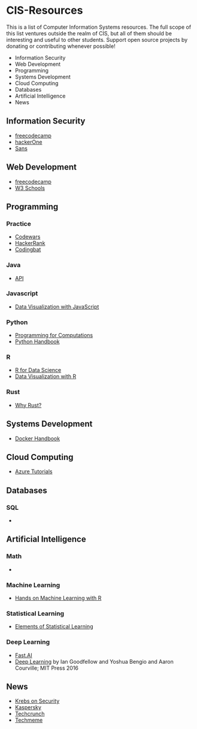 # CIS-Resources
This is a list of Computer Information Systems resources.  The full scope of this list ventures outside the realm of CIS, but all of them should be interesting and useful to other students.
Support open source projects by donating or contributing whenever possible!
* Information Security
* Web Development
* Programming
* Systems Development
* Cloud Computing
* Databases
* Artificial Intelligence
* News
## Information Security
* [freecodecamp](https://www.freecodecamp.org/learn/information-security/)
* [hackerOne](https://www.hackerone.com/)
* [Sans](https://www.sans.org/)
## Web Development
* [freecodecamp](https://www.freecodecamp.org/learn/responsive-web-design/)
* [W3 Schools](https://www.w3schools.com/)
## Programming
### Practice
* [Codewars](https://www.codewars.com/)
* [HackerRank](https://www.hackerrank.com/)
* [Codingbat](https://codingbat.com/java)
### Java
* [API](https://docs.oracle.com/javase/7/docs/api/)
### Javascript
* [Data Visualization with JavaScript](https://www.freecodecamp.org/learn/data-visualization/)
### Python
* [Programming for Computations](https://link.springer.com/book/10.1007/978-3-030-16877-3)
* [Python Handbook](https://www.freecodecamp.org/news/the-python-handbook/)
### R
* [R for Data Science](https://r4ds.had.co.nz/introduction.html)
* [Data Visualization with R](https://socviz.co/)
### Rust
* [Why Rust?](https://www.oreilly.com/content/why-rust/)
## Systems Development
* [Docker Handbook](https://www.freecodecamp.org/news/the-docker-handbook/)
## Cloud Computing
* [Azure Tutorials](https://docs.microsoft.com/en-us/learn/browse/?terms=Azure)
## Databases
### SQL
* 
## Artificial Intelligence
### Math
* 
### Machine Learning
* [Hands on Machine Learning with R](https://bradleyboehmke.github.io/HOML/)
### Statistical Learning
* [Elements of Statistical Learning](http://web.stanford.edu/~hastie/ElemStatLearn/)
### Deep Learning
* [Fast.AI](https://course.fast.ai/)
* [Deep Learning](https://www.deeplearningbook.org/) by Ian Goodfellow and Yoshua Bengio and Aaron Courville; MIT Press 2016
## News
* [Krebs on Security](https://krebsonsecurity.com/)
* [Kaspersky](https://www.kaspersky.com/blog/)
* [Techcrunch](https://techcrunch.com/)
* [Techmeme](https://www.techmeme.com/)
